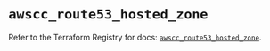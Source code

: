 # `awscc_route53_hosted_zone`

Refer to the Terraform Registry for docs: [`awscc_route53_hosted_zone`](https://registry.terraform.io/providers/hashicorp/awscc/0.70.0/docs/resources/route53_hosted_zone).

